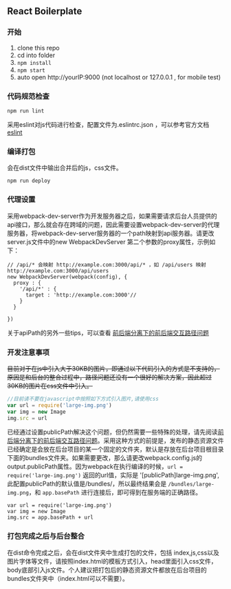 ## React Boilerplate

### 开始

1. clone this repo
2. cd into folder
3. `npm install`
4. `npm start`
5. auto open http://yourIP:9000 (not localhost or 127.0.0.1 , for mobile test)

### 代码规范检查
```
npm run lint
```
采用eslint对js代码进行检查，配置文件为.eslintrc.json ，可以参考官方文档[eslint](http://eslint.org/)

### 编译打包
会在dist文件中输出合并后的js，css文件。
```
npm run deploy
```


### 代理设置
采用webpack-dev-server作为开发服务器之后，如果需要请求后台人员提供的api接口，那么就会存在跨域的问题，因此需要设置webpack-dev-server的代理服务器，将webpack-dev-server服务器的一个path映射到api服务器。请更改server.js文件中的new WebpackDevServer 第二个参数的proxy属性，示例如下：
```
// /api/* 会映射 http://example.com:3000/api/* ，如 /api/users 映射 http://example.com:3000/api/users
new WebpackDevServer(webpack(config), {
  proxy : {
    '/api/*' : {
      target : 'http://example.com:3000'// 
    }
  }
  
})
```
关于apiPath的另外一些tips，可以查看 [前后端分离下的前后端交互路径问题](https://github.com/mingzepeng/react-boilerplate/blob/master/doc/apiPath.md)



### 开发注意事项
~~目前对于在js中引入大于30KB的图片，即通过以下代码引入的方式是不支持的，原因是和后台的整合过程中，路径问题还没有一个很好的解决方案，因此超过30KB的图片在css文件中引入。~~
```javascript
//目前请不要在javascript中按照如下方式引入图片,请使用css
var url = require('large-img.png')
var img = new Image
img.src = url
```

已经通过设置publicPath解决这个问题，但仍然需要一些特殊的处理，请先阅读[前后端分离下的前后端交互路径问题](https://github.com/mingzepeng/react-boilerplate/blob/master/doc/apiPath.md)。采用这种方式的前提是，发布的静态资源文件已经确定是会放在后台项目的某一个固定的文件夹，默认是存放在后台项目根目录下面的bundles文件夹。如果需要更改，那么请更改webpack.config.js的output.publicPath属性。因为webpack在执行编译的时候，`url = require('large-img.png')` 返回的url值，实际是 '[publicPath]large-img.png', 此配置publicPath的默认值是/bundles/，所以最终结果会是 `/bundles/large-img.png`，和 `app.basePath` 进行连接后，即可得到在服务端的正确路径。
```
var url = require('large-img.png')
var img = new Image
img.src = app.basePath + url

```

### 打包完成之后与后台整合
在dist命令完成之后，会在dist文件夹中生成打包的文件，包括 index,js,css以及图片字体等文件，请按照index.html的模板方式引入，head里面引入css文件，body底部引入js文件。个人建议把打包后的静态资源文件都放在后台项目的bundles文件夹中（index.html可以不需要）。